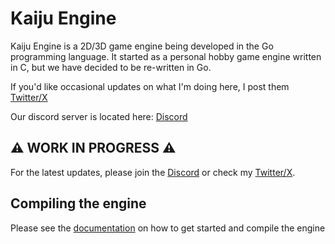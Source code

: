 # Kaiju Engine
Kaiju Engine is a 2D/3D game engine being developed in the Go programming language. It started as a personal hobby game engine written in C, but we have decided to be re-written in Go.

If you'd like occasional updates on what I'm doing here, I post them [Twitter/X](https://twitter.com/KaijuCoder)

Our discord server is located here: [Discord](https://discord.gg/HYj7Dh7ke3)

## ⚠️ WORK IN PROGRESS ⚠️
For the latest updates, please join the [Discord](https://discord.gg/HYj7Dh7ke3) or check my [Twitter/X](https://twitter.com/KaijuCoder).

## Compiling the engine
Please see the [documentation](https://kaijuengine.org/engine_developers/build_from_source/) on how to get started and compile the engine
